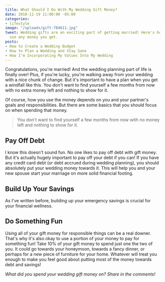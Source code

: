 ```yaml
---
title: What Should I Do With My Wedding Gift Money?
date: 2018-11-19 11:00:00 -05:00
categories:
- lifestyle
image: "/uploads/gift-784611.jpg"
tweet: Wedding gifts are an exciting part of getting married! Here's how you should
  use any money you get.
posts:
- How to Create a Wedding Budget
- How to Plan a Wedding and Stay Sane
- How I'm Incorporating My Values Into My Wedding
---
```


Congratulations, you're married! And the wedding planning part of life is finally over! Plus, if you're lucky, you're walking away from your wedding with a nice chunk of change. But it's important to have a plan when you get a windfall like this. You don't want to find yourself a few months from now with no extra money left and nothing to show for it.

Of course, how you use the money depends on you and your partner's goals and responsibilities. But there are some basics that you should focus on when spending that money.

> You don't want to find yourself a few months from now with no money left and nothing to show for it.

## Pay Off Debt

I know this doesn't sound fun. No one likes to pay off debt with gift money. But it's actually hugely important to pay off your debt if you can! If you have any credit card debt (or debt accrued during wedding planning), you should absolutely put your wedding money towards it. This will help you and your new spouse start your marriage on more solid financial footing.

## Build Up Your Savings

As I've written before, building up your emergency savings is crucial for your financial wellness. 

## Do Something Fun

Using all of your gift money for responsible things can be a real downer. That's why it's also okay to use a portion of your money to pay for something fun! Take 10% of your gift money to spend just one the two of you. It could go towards your honeymoon, towards a fancy dinner, or perhaps for a new piece of furniture for your home. Whatever will treat you enough to make you feel good about putting most of the money towards debt and savings!

*What did you spend your wedding gift money on? Share in the comments!*